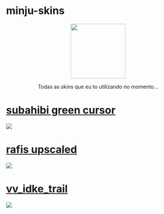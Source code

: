 # minju-skins
<p align="center">
<a href="https://osu.ppy.sh/users/6657679">
         <img src="https://a.ppy.sh/6657679"  
   width="150"
       height="150"></a>
  <br>
<p align="center">Todas as skins que eu to utilizando no momento... </p>

# [subahibi green cursor](https://moussedemacaruja.s-ul.eu/87FRyjDx)
[![](https://i.imgur.com/1uRRtfR.png)](https://moussedemacaruja.s-ul.eu/87FRyjDx)

# [rafis upscaled](https://github.com/petalascaem/minju-skins/blob/main/minju/Rafis%202018-03-26%20HDDT%20AI%20Upscale_lite.osk)
[![](https://i.imgur.com/RXfTJTp.png)](https://github.com/petalascaem/minju-skins/blob/main/minju/Rafis%202018-03-26%20HDDT%20AI%20Upscale_lite.osk)

# [vv_idke_trail](https://github.com/petalascaem/minju-skins/blob/main/minju/vv_idke_trail.osk)
[![](https://i.imgur.com/GDQD4Iy.png)](https://github.com/petalascaem/minju-skins/blob/main/minju/vv_idke_trail.osk)
